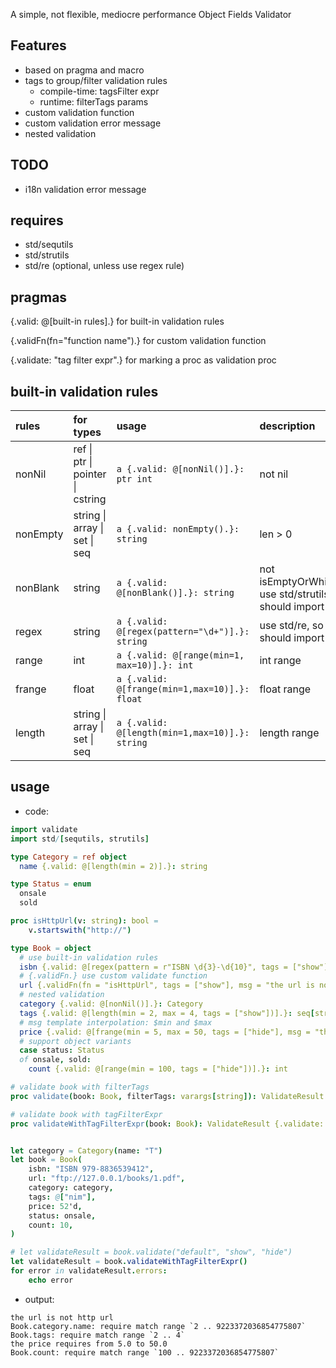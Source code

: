 
A simple, not flexible, mediocre performance Object Fields Validator

## Features

* based on pragma and macro
* tags to group/filter validation rules
    *  compile-time: tagsFilter expr
    *  runtime: filterTags params
* custom validation function
* custom validation error message 
* nested validation

## TODO

* i18n validation error message


## requires

* std/sequtils
* std/strutils
* std/re (optional, unless use regex rule)


## pragmas

{.valid: @[built-in rules].} for built-in validation rules

{.validFn(fn="function name").} for custom validation function

{.validate: "tag filter expr".} for marking a proc as validation proc

## built-in validation rules

|rules|for types|usage|description|
|:----|:----|:----|:----|
|nonNil|ref \| ptr \| pointer \| cstring|`a {.valid: @[nonNil()].}: ptr int`|not nil|
|nonEmpty|string \| array \| set \| seq|`a {.valid: nonEmpty().}: string`|len > 0|
|nonBlank|string|`a {.valid: @[nonBlank()].}: string`|not isEmptyOrWhiteSpace, use std/strutils, so you should import it|
|regex|string|`a {.valid: @[regex(pattern="\d+")].}: string`| use std/re, so you should import it|
|range|int|`a {.valid: @[range(min=1, max=10)].}: int`|int range|
|frange|float|`a {.valid: @[frange(min=1,max=10)].}: float`|float range|
|length|string \| array \| set \| seq|`a {.valid: @[length(min=1,max=10)].}: string`|length range|


## usage

* code:
```nim
import validate
import std/[sequtils, strutils]

type Category = ref object
  name {.valid: @[length(min = 2)].}: string

type Status = enum
  onsale
  sold

proc isHttpUrl(v: string): bool =
    v.startswith("http://")

type Book = object
  # use built-in validation rules
  isbn {.valid: @[regex(pattern = r"ISBN \d{3}-\d{10}", tags = ["show"])].}: string
  # {.validFn.} use custom validate function
  url {.validFn(fn = "isHttpUrl", tags = ["show"], msg = "the url is not http url").}: string
  # nested validation
  category {.valid: @[nonNil()].}: Category
  tags {.valid: @[length(min = 2, max = 4, tags = ["show"])].}: seq[string]
  # msg template interpolation: $min and $max
  price {.valid: @[frange(min = 5, max = 50, tags = ["hide"], msg = "the price requires from $min to $max")].}: float
  # support object variants
  case status: Status
  of onsale, sold:
    count {.valid: @[range(min = 100, tags = ["hide"])].}: int

# validate book with filterTags
proc validate(book: Book, filterTags: varargs[string]): ValidateResult {.validate: "".}

# validate book with tagFilterExpr
proc validateWithTagFilterExpr(book: Book): ValidateResult {.validate: """ it in ["default","show","hide"] """.}


let category = Category(name: "T")
let book = Book(
    isbn: "ISBN 979-8836539412",
    url: "ftp://127.0.0.1/books/1.pdf",
    category: category,
    tags: @["nim"],
    price: 52'd,
    status: onsale,
    count: 10,
)

# let validateResult = book.validate("default", "show", "hide")
let validateResult = book.validateWithTagFilterExpr()
for error in validateResult.errors:
    echo error
```

* output:
```
the url is not http url
Book.category.name: require match range `2 .. 9223372036854775807`
Book.tags: require match range `2 .. 4`
the price requires from 5.0 to 50.0
Book.count: require match range `100 .. 9223372036854775807`
```

